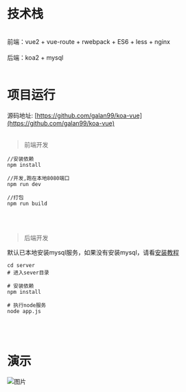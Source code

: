 # 技术栈

<br/>
前端：vue2 + vue-route + rwebpack + ES6 + less + nginx
<br/>
<br/>
后端：koa2 + mysql
<br/>
<br/>


# 项目运行

源码地址: [https://github.com/galan99/koa-vue](https://github.com/galan99/koa-vue)
<br/>
<br/>

> 前端开发

```code
//安装依赖
npm install

//开发,跑在本地8080端口
npm run dev

//打包
npm run build

```

<br/>
<br/>


> 后端开发

默认已本地安装mysql服务，如果没有安装mysql，请看[安装教程](http://www.runoob.com/mysql/mysql-install.html)

```code
cd server
# 进入sever目录

# 安装依赖
npm install

# 执行node服务
node app.js

```

<br/>
<br/>

# 演示

![图片](https://galan-1252054526.cos.ap-guangzhou.myqcloud.com/github-koa-vue/koa-vue1.png)
